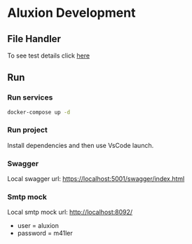 # Aluxion Development

## File Handler

To see test details click [here](./TEST-DETAILS.md)

## Run

### Run services
```sh
docker-compose up -d
```
### Run project
Install dependencies and then use VsCode launch.

### Swagger
Local swagger url: [https://localhost:5001/swagger/index.html](https://localhost:5001/swagger/index.html)

### Smtp mock
Local smtp mock url: [http://localhost:8092/](http://localhost:8092/)
- user = aluxion
- password = m41ler
